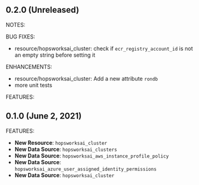 ## 0.2.0 (Unreleased)

NOTES:

BUG FIXES:
* resource/hopsworksai_cluster: check if `ecr_registry_account_id` is not an empty string before setting it

ENHANCEMENTS:
* resource/hopsworksai_cluster: Add a new attribute `rondb`
* more unit tests

FEATURES:

## 0.1.0 (June 2, 2021)

FEATURES:
* **New Resource**: `hopsworksai_cluster`
* **New Data Source**: `hopsworksai_clusters`
* **New Data Source**: `hopsworksai_aws_instance_profile_policy`
* **New Data Source**: `hopsworksai_azure_user_assigned_identity_permissions`
* **New Data Source**: `hopsworksai_cluster`
